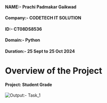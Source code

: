 #### NAME:- Prachi Padmakar Gaikwad
#### Company:- CODETECH IT SOLUTION
#### ID:- CT08DS8536
#### Domain:- Python
#### Duration:- 25 Sept to 25 Oct 2024


# Overview of the Project

#### Project: Student Grade

![Output:- Task_1]()
